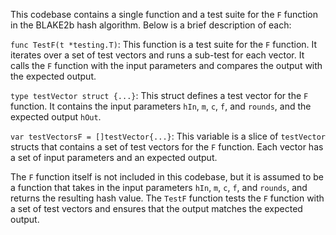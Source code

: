 This codebase contains a single function and a test suite for the `F` function in the BLAKE2b hash algorithm. Below is a brief description of each:

`func TestF(t *testing.T)`: This function is a test suite for the `F` function. It iterates over a set of test vectors and runs a sub-test for each vector. It calls the `F` function with the input parameters and compares the output with the expected output.

`type testVector struct {...}`: This struct defines a test vector for the `F` function. It contains the input parameters `hIn`, `m`, `c`, `f`, and `rounds`, and the expected output `hOut`.

`var testVectorsF = []testVector{...}`: This variable is a slice of `testVector` structs that contains a set of test vectors for the `F` function. Each vector has a set of input parameters and an expected output.

The `F` function itself is not included in this codebase, but it is assumed to be a function that takes in the input parameters `hIn`, `m`, `c`, `f`, and `rounds`, and returns the resulting hash value. The `TestF` function tests the `F` function with a set of test vectors and ensures that the output matches the expected output.